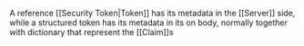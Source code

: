 A reference [[Security Token|Token]] has its metadata in the [[Server]] side, while a structured token has its metadata in its on body, normally together with dictionary that represent the [[Claim]]s
